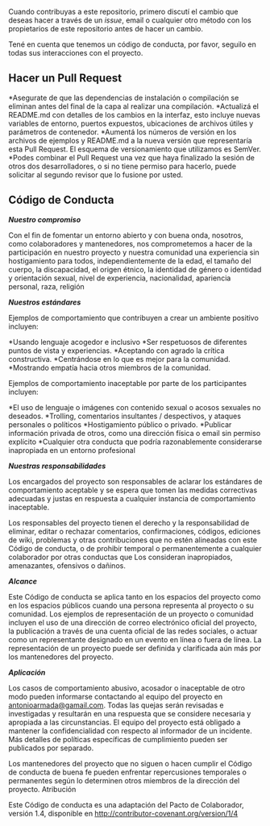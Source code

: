 Cuando contribuyas a este repositorio, primero discutí el cambio que deseas hacer a través de un _issue_, email o cualquier otro método con los propietarios de este repositorio antes de hacer un cambio.

Tené en cuenta que tenemos un código de conducta, por favor, seguilo en todas sus interacciones con el proyecto.

## Hacer un Pull Request

*Asegurate de que las dependencias de instalación o compilación se eliminan antes del final de la capa al realizar una compilación.
*Actualizá el README.md con detalles de los cambios en la interfaz, esto incluye nuevas variables de entorno, puertos expuestos, ubicaciones de archivos útiles y parámetros de contenedor.
*Aumentá los números de versión en los archivos de ejemplos y README.md a la nueva versión que representaría esta Pull Request. El esquema de versionamiento que utilizamos es SemVer.
*Podes combinar el Pull Request una vez que haya finalizado la sesión de otros dos desarrolladores, o si no tiene permiso para hacerlo, puede solicitar al segundo revisor que lo fusione por usted.

## Código de Conducta

**_Nuestro compromiso_**

Con el fin de fomentar un entorno abierto y con buena onda, nosotros, como colaboradores y mantenedores, nos comprometemos a hacer de la participación en nuestro proyecto y nuestra comunidad una experiencia sin hostigamiento para todos, independientemente de la edad, el tamaño del cuerpo, la discapacidad, el origen étnico, la identidad de género o identidad y orientación sexual, nivel de experiencia, nacionalidad, apariencia personal, raza, religión 


**_Nuestros estándares_**

Ejemplos de comportamiento que contribuyen a crear un ambiente positivo incluyen:

   *Usando lenguaje acogedor e inclusivo
   *Ser respetuosos de diferentes puntos de vista y experiencias.
   *Aceptando con agrado la crítica constructiva.
   *Centrándose en lo que es mejor para la comunidad.
   *Mostrando empatía hacia otros miembros de la comunidad.

Ejemplos de comportamiento inaceptable por parte de los participantes incluyen:

   *El uso de lenguaje o imágenes con contenido sexual o acosos sexuales no deseados.
   *Trolling, comentarios insultantes / despectivos, y ataques personales o políticos
   *Hostigamiento público o privado.
   *Publicar información privada de otros, como una dirección física o email sin permiso explícito
   *Cualquier otra conducta que podría razonablemente considerarse inapropiada en un entorno profesional


**_Nuestras responsabilidades_**

Los encargados del proyecto son responsables de aclarar los estándares de comportamiento aceptable y se espera que tomen las medidas correctivas adecuadas y justas en respuesta a cualquier instancia de comportamiento inaceptable.

Los responsables del proyecto tienen el derecho y la responsabilidad de eliminar, editar o rechazar comentarios, confirmaciones, códigos, ediciones de wiki, problemas y otras contribuciones que no estén alineadas con este Código de conducta, o de prohibir temporal o permanentemente a cualquier colaborador por otras conductas que Los consideran inapropiados, amenazantes, ofensivos o dañinos.


**_Alcance_**

Este Código de conducta se aplica tanto en los espacios del proyecto como en los espacios públicos cuando una persona representa al proyecto o su comunidad. Los ejemplos de representación de un proyecto o comunidad incluyen el uso de una dirección de correo electrónico oficial del proyecto, la publicación a través de una cuenta oficial de las redes sociales, o actuar como un representante designado en un evento en línea o fuera de línea. La representación de un proyecto puede ser definida y clarificada aún más por los mantenedores del proyecto.


**_Aplicación_**

Los casos de comportamiento abusivo, acosador o inaceptable de otro modo pueden informarse contactando al equipo del proyecto en antonioarmada@gamail.com. Todas las quejas serán revisadas e investigadas y resultarán en una respuesta que se considere necesaria y apropiada a las circunstancias. El equipo del proyecto está obligado a mantener la confidencialidad con respecto al informador de un incidente. Más detalles de políticas específicas de cumplimiento pueden ser publicados por separado.

Los mantenedores del proyecto que no siguen o hacen cumplir el Código de conducta de buena fe pueden enfrentar repercusiones temporales o permanentes según lo determinen otros miembros de la dirección del proyecto.
Atribución

Este Código de conducta es una adaptación del Pacto de Colaborador, versión 1.4, disponible en http://contributor-covenant.org/version/1/4
